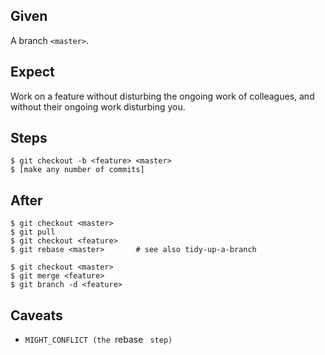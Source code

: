 ## Given

A branch `<master>`.

## Expect

Work on a feature without disturbing the ongoing work of colleagues, and
without their ongoing work disturbing you.

## Steps

    $ git checkout -b <feature> <master>
    $ [make any number of commits]

## After
    
    $ git checkout <master>
    $ git pull
    $ git checkout <feature>
    $ git rebase <master>       # see also tidy-up-a-branch
    
    $ git checkout <master>
    $ git merge <feature>
    $ git branch -d <feature>

## Caveats

* `MIGHT_CONFLICT (the `rebase <master>` step)`
